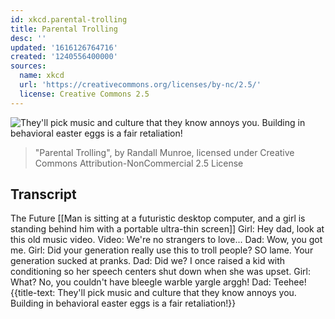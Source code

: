 ```yaml
---
id: xkcd.parental-trolling
title: Parental Trolling
desc: ''
updated: '1616126764716'
created: '1240556400000'
sources:
  name: xkcd
  url: 'https://creativecommons.org/licenses/by-nc/2.5/'
  license: Creative Commons 2.5
---
```

![They'll pick music and culture that they know annoys you.  Building in behavioral easter eggs is a fair retaliation!](https://imgs.xkcd.com/comics/parental_trolling.png)
> "Parental Trolling", by Randall Munroe, licensed under Creative Commons Attribution-NonCommercial 2.5 License

## Transcript
The Future
[[Man is sitting at a futuristic desktop computer, and a girl is standing behind him with a portable ultra-thin screen]]
Girl: Hey dad, look at this old music video.
Video: We're no strangers to love...
Dad: Wow, you got me.
Girl: Did your generation really use this to troll people?  SO lame.  Your generation sucked at pranks.
Dad: Did we?  I once raised a kid with conditioning so her speech centers shut down when she was upset.
Girl: What?  No, you couldn't have bleegle warble yargle arggh!
Dad: Teehee!
{{title-text: They'll pick music and culture that they know annoys you.  Building in behavioral easter eggs is a fair retaliation!}}
